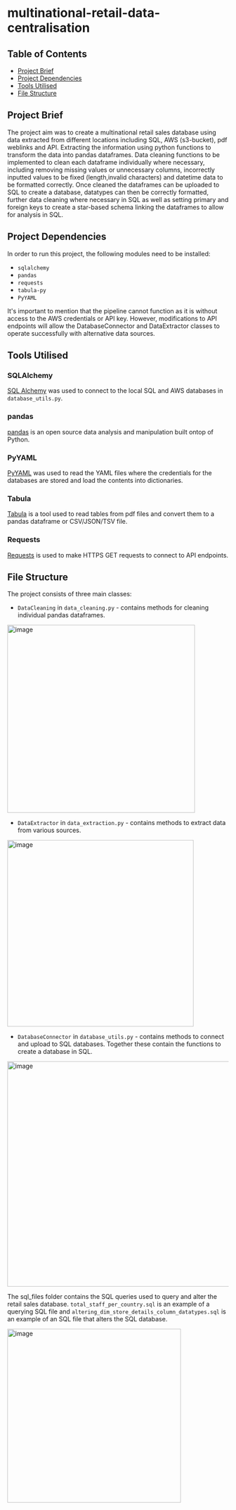 # multinational-retail-data-centralisation

## Table of Contents

- [Project Brief](#brief)
- [Project Dependencies](#depend)
- [Tools Utilised](#tools)
- [File Structure](#structure)

<a id="brief"></a>
## Project Brief
The project aim was to create a multinational retail sales database using data extracted from different locations including SQL, AWS (s3-bucket), pdf weblinks and API. Extracting the information using python functions to transform the data into pandas dataframes. Data cleaning functions to be implemented to clean each dataframe individually where necessary, including removing missing values or unnecessary columns, incorrectly inputted values to be fixed (length,invalid characters) and datetime data to be formatted correctly. Once cleaned the dataframes can be uploaded to SQL to create a database, datatypes can then be correctly formatted, further data cleaning where necessary in SQL as well as setting primary and foreign keys to create a star-based schema linking the dataframes to allow for analysis in SQL.

<a id="depend"></a>
## Project Dependencies

In order to run this project, the following modules need to be installed:

* `sqlalchemy`
* `pandas`
* `requests`
* `tabula-py`
* `PyYAML`

It's important to mention that the pipeline cannot function as it is without access to the AWS credentials or API key. However, modifications to API endpoints will allow the DatabaseConnector and DataExtractor classes to operate successfully with alternative data sources.

 <a id="tools"></a>
## Tools Utilised
### SQLAlchemy
[SQL Alchemy](https://www.sqlalchemy.org/) was used to connect to the local SQL and AWS databases in `database_utils.py`.

### pandas
[pandas](https://pandas.pydata.org/) is an open source data analysis and manipulation built ontop of Python.

### PyYAML
[PyYAML](https://pyyaml.org/wiki/PyYAMLDocumentation) was used to read the YAML files where the credentials for the databases are stored and load the contents into dictionaries.

### Tabula
[Tabula](https://tabula-py.readthedocs.io/en/latest/#) is a tool used to read tables from pdf files and convert them to a pandas dataframe or CSV/JSON/TSV file.

### Requests
[Requests](https://pypi.org/project/requests/) is used to make HTTPS GET requests to connect to API endpoints.

<a id="structure"></a>
## File Structure

The project consists of three main classes:
* `DataCleaning` in `data_cleaning.py` - contains methods for cleaning individual pandas dataframes.

<img width="427" alt="image" src="https://github.com/jbell22j/multinational-retail-data-centralisation/assets/141024595/ee4cb94e-e1aa-40ad-9431-a162db6e1810">

* `DataExtractor` in `data_extraction.py` - contains methods to extract data from various sources.

<img width="424" alt="image" src="https://github.com/jbell22j/multinational-retail-data-centralisation/assets/141024595/d37c04b5-b1b2-47eb-906f-4f8bf3ec7f5e">

* `DatabaseConnector` in `database_utils.py` - contains methods to connect and upload to SQL databases.
Together these contain the functions to create a database in SQL.

<img width="512" alt="image" src="https://github.com/jbell22j/multinational-retail-data-centralisation/assets/141024595/7226458f-9c40-460f-ab97-dd5c2a20c762">

The sql_files folder contains the SQL queries used to query and alter the retail sales database. `total_staff_per_country.sql` is an example of a querying SQL file and `altering_dim_store_details_column_datatypes.sql` is an example of an SQL file that alters the SQL database.

<img width="395" alt="image" src="https://github.com/jbell22j/multinational-retail-data-centralisation/assets/141024595/dc3e9000-0b9f-4506-8f4c-02e8751a076d">
